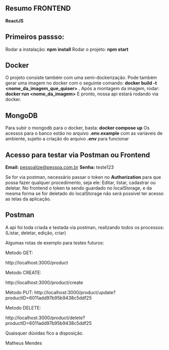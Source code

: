 ## Resumo FRONTEND
**ReactJS**


## Primeiros passso:

Rodar a instalação: **npm install**
Rodar o projeto: **npm start**

## Docker

O projeto consiste também com uma semi-dockerização.
Pode também gerar uma imagem no docker com o seguinte comando: **docker build -t <nome_da_imagem_que_quiser> .**
Após a montagem da imagem, rodar: **docker run <nome_da_imagem>**
E pronto, nossa api estará rodando via docker.

## MongoDB
Para subir o mongodb para o docker, basta: **docker compose up**
Os acessos para o banco estão no arquivo **.env.example** com as variaveis de ambiente, sujeito a criação do arquivo **.env** para funcionar

## Acesso para testar via Postman ou Frontend

**Email:** pessoalize@pessoa.com.br
**Senha:** teste123

Se for via postman, necessário passar o token no **Authorization** para que possa fazer qualquer procedimento, seja ele: Editar, listar, cadastrar ou deletar.
No frontend o token ta sendo guardado no localStorage, e da mesma forma se for deletado do localStorage não será possivel ter acesso as telas da aplicação.


## Postman
A api foi toda criada e testada via postman, realizando todos os processos: (Listar, deletar, edição, criar)

Algumas rotas de exemplo para testes futuros:


Metodo GET:

http://localhost:3000/product

Metodo CREATE:

http://localhost:3000/product/create

Método PUT:
http://localhost:3000/product/update?productID=6011add97b95b9438c5ddf25


Metodo DELETE:

http://localhost:3000/product/delete?productID=6011add97b95b9438c5ddf25


Quaisquer dúvidas fico a disposição.

Matheus Mendes